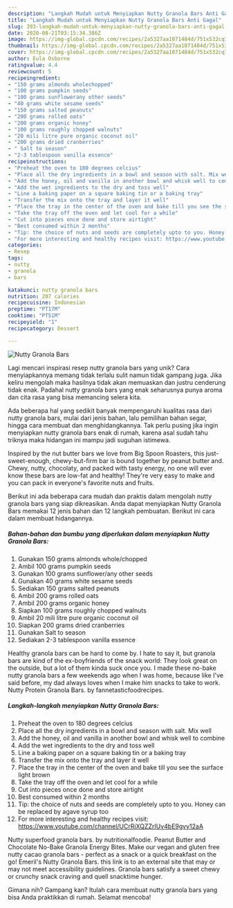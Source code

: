 ```yaml
---
description: "Langkah Mudah untuk Menyiapkan Nutty Granola Bars Anti Gagal"
title: "Langkah Mudah untuk Menyiapkan Nutty Granola Bars Anti Gagal"
slug: 393-langkah-mudah-untuk-menyiapkan-nutty-granola-bars-anti-gagal
date: 2020-08-21T03:15:34.386Z
image: https://img-global.cpcdn.com/recipes/2a5327aa1071484d/751x532cq70/nutty-granola-bars-recipe-main-photo.jpg
thumbnail: https://img-global.cpcdn.com/recipes/2a5327aa1071484d/751x532cq70/nutty-granola-bars-recipe-main-photo.jpg
cover: https://img-global.cpcdn.com/recipes/2a5327aa1071484d/751x532cq70/nutty-granola-bars-recipe-main-photo.jpg
author: Eula Osborne
ratingvalue: 4.4
reviewcount: 5
recipeingredient:
- "150 grams almonds wholechopped"
- "100 grams pumpkin seeds"
- "100 grams sunflowerany other seeds"
- "40 grams white sesame seeds"
- "150 grams salted peanuts"
- "200 grams rolled oats"
- "200 grams organic honey"
- "100 grams roughly chopped walnuts"
- "20 mili litre pure organic coconut oil"
- "200 grams dried cranberries"
- " Salt to season"
- "2-3 tablespoon vanilla essence"
recipeinstructions:
- "Preheat the oven to 180 degrees celcius"
- "Place all the dry ingredients in a bowl and season with salt. Mix well"
- "Add the honey, oil and vanilla in another bowl and whisk well to combine"
- "Add the wet ingredients to the dry and toss well"
- "Line a baking paper on a square baking tin or a baking tray"
- "Transfer the mix onto the tray and layer it well"
- "Place the tray in the center of the oven and bake till you see the surface light brown"
- "Take the tray off the oven and let cool for a while"
- "Cut into pieces once done and store airtight"
- "Best consumed within 2 months"
- "Tip: the choice of nuts and seeds are completely upto to you. Honey can be replaced by agave syrup too"
- "For more interesting and healthy recipes visit: https://www.youtube.com/channel/UCrRiXQZZrIUv4bE9gvy12aA"
categories:
- Resep
tags:
- nutty
- granola
- bars

katakunci: nutty granola bars 
nutrition: 207 calories
recipecuisine: Indonesian
preptime: "PT17M"
cooktime: "PT51M"
recipeyield: "1"
recipecategory: Dessert

---
```



![Nutty Granola Bars](https://img-global.cpcdn.com/recipes/2a5327aa1071484d/751x532cq70/nutty-granola-bars-recipe-main-photo.jpg)

Lagi mencari inspirasi resep nutty granola bars yang unik? Cara menyiapkannya memang tidak terlalu sulit namun tidak gampang juga. Jika keliru mengolah maka hasilnya tidak akan memuaskan dan justru cenderung tidak enak. Padahal nutty granola bars yang enak seharusnya punya aroma dan cita rasa yang bisa memancing selera kita.

Ada beberapa hal yang sedikit banyak mempengaruhi kualitas rasa dari nutty granola bars, mulai dari jenis bahan, lalu pemilihan bahan segar, hingga cara membuat dan menghidangkannya. Tak perlu pusing jika ingin menyiapkan nutty granola bars enak di rumah, karena asal sudah tahu triknya maka hidangan ini mampu jadi suguhan istimewa.

Inspired by the nut butter bars we love from Big Spoon Roasters, this just-sweet-enough, chewy-but-firm bar is bound together by peanut butter and. Chewy, nutty, chocolaty, and packed with tasty energy, no one will ever know these bars are low-fat and healthy! They&#39;re very easy to make and you can pack in everyone&#39;s favorite nuts and fruits.


Berikut ini ada beberapa cara mudah dan praktis dalam mengolah nutty granola bars yang siap dikreasikan. Anda dapat menyiapkan Nutty Granola Bars memakai 12 jenis bahan dan 12 langkah pembuatan. Berikut ini cara dalam membuat hidangannya.

<!--inarticleads1-->

##### Bahan-bahan dan bumbu yang diperlukan dalam menyiapkan Nutty Granola Bars:

1. Gunakan 150 grams almonds whole/chopped
1. Ambil 100 grams pumpkin seeds
1. Gunakan 100 grams sunflower/any other seeds
1. Gunakan 40 grams white sesame seeds
1. Sediakan 150 grams salted peanuts
1. Ambil 200 grams rolled oats
1. Ambil 200 grams organic honey
1. Siapkan 100 grams roughly chopped walnuts
1. Ambil 20 mili litre pure organic coconut oil
1. Siapkan 200 grams dried cranberries
1. Gunakan  Salt to season
1. Sediakan 2-3 tablespoon vanilla essence


Healthy granola bars can be hard to come by. I hate to say it, but granola bars are kind of the ex-boyfriends of the snack world: They look great on the outside, but a lot of them kinda suck once you. I made these no-bake nutty granola bars a few weekends ago when I was home, because like I&#39;ve said before, my dad always loves when I make him snacks to take to work. Nutty Protein Granola Bars. by fannetasticfoodrecipes. 

<!--inarticleads2-->

##### Langkah-langkah menyiapkan Nutty Granola Bars:

1. Preheat the oven to 180 degrees celcius
1. Place all the dry ingredients in a bowl and season with salt. Mix well
1. Add the honey, oil and vanilla in another bowl and whisk well to combine
1. Add the wet ingredients to the dry and toss well
1. Line a baking paper on a square baking tin or a baking tray
1. Transfer the mix onto the tray and layer it well
1. Place the tray in the center of the oven and bake till you see the surface light brown
1. Take the tray off the oven and let cool for a while
1. Cut into pieces once done and store airtight
1. Best consumed within 2 months
1. Tip: the choice of nuts and seeds are completely upto to you. Honey can be replaced by agave syrup too
1. For more interesting and healthy recipes visit: https://www.youtube.com/channel/UCrRiXQZZrIUv4bE9gvy12aA


Nutty superfood granola bars. by nutritionalfoodie. Peanut Butter and Chocolate No-Bake Granola Energy Bites. Make our vegan and gluten free nutty cacao granola bars - perfect as a snack or a quick breakfast on the go! Emeril&#39;s Nutty Granola Bars. this link is to an external site that may or may not meet accessibility guidelines. Granola bars satisfy a sweet chewy or crunchy snack craving and quell snacktime hunger. 

Gimana nih? Gampang kan? Itulah cara membuat nutty granola bars yang bisa Anda praktikkan di rumah. Selamat mencoba!
